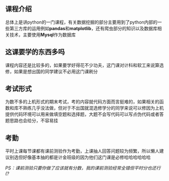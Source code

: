 ## 课程介绍
总体上是讲python的一门课程，有关数据挖掘的部分主要用到了python内部的一些第三方库的运用例如**pandas**和**matplotlib**，还有爬虫部分的知识以及数据库相关技术，主要使用**Mysql**作为数据库
## 这课要学的东西多吗
课程内容还是比较多的，如果要学好得花不少功夫，这门课对计科和软工来说算选修，如果是想出国的同学建议不必用这门课刷分
## 考试形式
为数不多的上机形式的期末考试，考的内容就代码方面而言挺难的，如果相关的函数和库不熟练几乎没法做，但对于不出国就混选修学分的同学来说可以修因为上机提供代码环境可以用来做填空题和选择题，大题不会写代码可以写点伪代码或者答题思路也会给分，不容易挂
## 考勤
平时上课每节课都有课前测验作为考勤，上课抽人回答问题较为频繁，所以懒人建议别选但好像基本抽的都是计金班级的因为他们这门课是必修哈哈哈哈哈哈

*PS：课前测验只要你做了应该就有分数，我的课前测验经常全错但平时分也还行(?*
